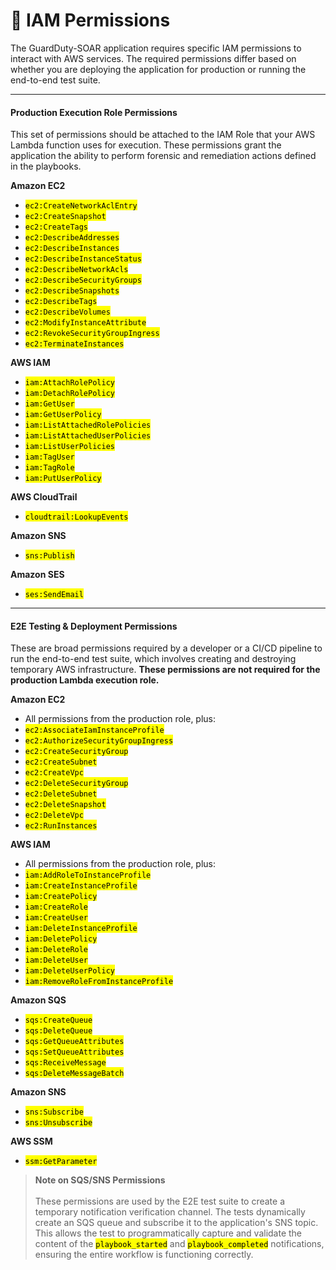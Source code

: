 # 🔐 IAM Permissions

The GuardDuty-SOAR application requires specific IAM permissions to interact with AWS services. The required permissions differ based on whether you are deploying the application for production or running the end-to-end test suite.

***

#### Production Execution Role Permissions

This set of permissions should be attached to the IAM Role that your AWS Lambda function uses for execution. These permissions grant the application the ability to perform forensic and remediation actions defined in the playbooks.

**Amazon EC2**

* <mark style="color:$primary;">`ec2:CreateNetworkAclEntry`</mark>&#x20;
* <mark style="color:$primary;">`ec2:CreateSnapshot`</mark>&#x20;
* <mark style="color:$primary;">`ec2:CreateTags`</mark>&#x20;
* <mark style="color:$primary;">`ec2:DescribeAddresses`</mark>&#x20;
* <mark style="color:$primary;">`ec2:DescribeInstances`</mark>&#x20;
* <mark style="color:$primary;">`ec2:DescribeInstanceStatus`</mark>&#x20;
* <mark style="color:$primary;">`ec2:DescribeNetworkAcls`</mark>&#x20;
* <mark style="color:$primary;">`ec2:DescribeSecurityGroups`</mark>&#x20;
* <mark style="color:$primary;">`ec2:DescribeSnapshots`</mark>&#x20;
* <mark style="color:$primary;">`ec2:DescribeTags`</mark>&#x20;
* <mark style="color:$primary;">`ec2:DescribeVolumes`</mark>&#x20;
* <mark style="color:$primary;">`ec2:ModifyInstanceAttribute`</mark>&#x20;
* <mark style="color:$primary;">`ec2:RevokeSecurityGroupIngress`</mark>&#x20;
* <mark style="color:$primary;">`ec2:TerminateInstances`</mark>&#x20;

**AWS IAM**

* <mark style="color:$primary;">`iam:AttachRolePolicy`</mark>&#x20;
* <mark style="color:$primary;">`iam:DetachRolePolicy`</mark>&#x20;
* <mark style="color:$primary;">`iam:GetUser`</mark>&#x20;
* <mark style="color:$primary;">`iam:GetUserPolicy`</mark>&#x20;
* <mark style="color:$primary;">`iam:ListAttachedRolePolicies`</mark>&#x20;
* <mark style="color:$primary;">`iam:ListAttachedUserPolicies`</mark>&#x20;
* <mark style="color:$primary;">`iam:ListUserPolicies`</mark>&#x20;
* <mark style="color:$primary;">`iam:TagUser`</mark>&#x20;
* <mark style="color:$primary;">`iam:TagRole`</mark>
* <mark style="color:$primary;">`iam:PutUserPolicy`</mark>&#x20;

**AWS CloudTrail**

* <mark style="color:$primary;">`cloudtrail:LookupEvents`</mark>&#x20;

**Amazon SNS**

* <mark style="color:$primary;">`sns:Publish`</mark>

**Amazon SES**

* <mark style="color:$primary;">`ses:SendEmail`</mark>

***

#### E2E Testing & Deployment Permissions

These are broad permissions required by a developer or a CI/CD pipeline to run the end-to-end test suite, which involves creating and destroying temporary AWS infrastructure. **These permissions are not required for the production Lambda execution role.**

**Amazon EC2**

* All permissions from the production role, plus:
* <mark style="color:$primary;">`ec2:AssociateIamInstanceProfile`</mark>&#x20;
* <mark style="color:$primary;">`ec2:AuthorizeSecurityGroupIngress`</mark>&#x20;
* <mark style="color:$primary;">`ec2:CreateSecurityGroup`</mark>&#x20;
* <mark style="color:$primary;">`ec2:CreateSubnet`</mark>&#x20;
* <mark style="color:$primary;">`ec2:CreateVpc`</mark>&#x20;
* <mark style="color:$primary;">`ec2:DeleteSecurityGroup`</mark>&#x20;
* <mark style="color:$primary;">`ec2:DeleteSubnet`</mark>&#x20;
* <mark style="color:$primary;">`ec2:DeleteSnapshot`</mark>&#x20;
* <mark style="color:$primary;">`ec2:DeleteVpc`</mark>&#x20;
* <mark style="color:$primary;">`ec2:RunInstances`</mark>&#x20;

**AWS IAM**

* All permissions from the production role, plus:
* <mark style="color:$primary;">`iam:AddRoleToInstanceProfile`</mark>&#x20;
* <mark style="color:$primary;">`iam:CreateInstanceProfile`</mark>&#x20;
* <mark style="color:$primary;">`iam:CreatePolicy`</mark>&#x20;
* <mark style="color:$primary;">`iam:CreateRole`</mark>&#x20;
* <mark style="color:$primary;">`iam:CreateUser`</mark>&#x20;
* <mark style="color:$primary;">`iam:DeleteInstanceProfile`</mark>&#x20;
* <mark style="color:$primary;">`iam:DeletePolicy`</mark>
* <mark style="color:$primary;">`iam:DeleteRole`</mark>&#x20;
* <mark style="color:$primary;">`iam:DeleteUser`</mark>&#x20;
* <mark style="color:$primary;">`iam:DeleteUserPolicy`</mark>&#x20;
* <mark style="color:$primary;">`iam:RemoveRoleFromInstanceProfile`</mark>&#x20;

**Amazon SQS**

* <mark style="color:$primary;">`sqs:CreateQueue`</mark>&#x20;
* <mark style="color:$primary;">`sqs:DeleteQueue`</mark>&#x20;
* <mark style="color:$primary;">`sqs:GetQueueAttributes`</mark>
* <mark style="color:$primary;">`sqs:SetQueueAttributes`</mark>&#x20;
* <mark style="color:$primary;">`sqs:ReceiveMessage`</mark>
* <mark style="color:$primary;">`sqs:DeleteMessageBatch`</mark>

**Amazon SNS**

* <mark style="color:$primary;">`sns:Subscribe`</mark>&#x20;
* <mark style="color:$primary;">`sns:Unsubscribe`</mark>&#x20;

**AWS SSM**

* <mark style="color:$primary;">`ssm:GetParameter`</mark>&#x20;

> **Note on SQS/SNS Permissions**\
> \
> These permissions are used by the E2E test suite to create a temporary notification verification channel. The tests dynamically create an SQS queue and subscribe it to the application's SNS topic. This allows the test to programmatically capture and validate the content of the <mark style="color:$primary;">`playbook_started`</mark> and <mark style="color:$primary;">`playbook_completed`</mark> notifications, ensuring the entire workflow is functioning correctly.
